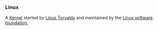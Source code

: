### Linux

A [Kernel](#Kernel) started by [Linus Torvalds](#Linus-Torvalds) and maintained
by the [Linux software foundation.](#Linux-Software-Foundation)
